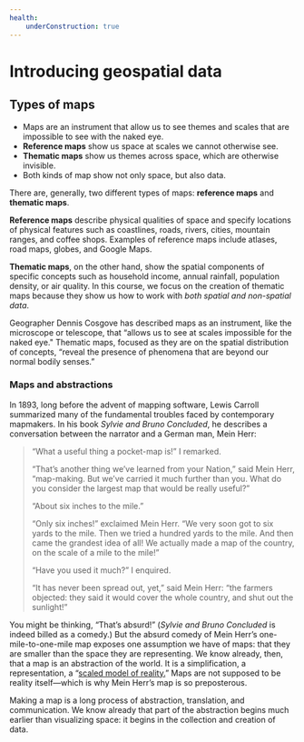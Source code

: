 ```yaml
---
health:
    underConstruction: true
---
```


# Introducing geospatial data

## Types of maps

* Maps are an instrument that allow us to see themes and scales that are impossible to see with the naked eye.
* **Reference maps** show us space at scales we cannot otherwise see. 
* **Thematic maps** show us themes across space, which are otherwise invisible.  
* Both kinds of map show not only space, but also data.

<hideable title = "More reading on your own time">
 
There are, generally, two different types of maps: **reference maps** and **thematic maps**.

**Reference maps** describe physical qualities of space and specify locations of physical features such as coastlines, roads, rivers, cities, mountain ranges, and coffee shops. Examples of reference maps include atlases, road maps, globes, and Google Maps. 

**Thematic maps**, on the other hand, show the spatial components of specific concepts such as household income, annual rainfall, population density, or air quality. In this course, we focus on the creation of thematic maps because they show us how to work with *both spatial and non-spatial data*. 

Geographer Dennis Cosgove has described maps as an instrument, like the microscope or telescope, that “allows us to see at scales impossible for the naked eye." Thematic maps, focused as they are on the spatial distribution of concepts, “reveal the presence of phenomena that are beyond our normal bodily senses.”

### Maps and abstractions

In 1893, long before the advent of mapping software, Lewis Carroll summarized many of the fundamental troubles faced by contemporary mapmakers. In his book *Sylvie and Bruno Concluded*, he describes a conversation between the narrator and a German man, Mein Herr: 

> “What a useful thing a pocket-map is!” I remarked.
> 
> “That’s another thing we’ve learned from your Nation,” said Mein Herr, “map-making. But we’ve carried it much further than you. What do you consider the largest map that would be really useful?”
> 
> “About six inches to the mile.”
> 
> “Only six inches!” exclaimed Mein Herr. “We very soon got to six yards to the mile. Then we tried a hundred yards to the mile. And then came the grandest idea of all! We actually made a map of the country, on the scale of a mile to the mile!”
> 
> “Have you used it much?” I enquired.
> 
> “It has never been spread out, yet,” said Mein Herr: “the farmers objected: they said it would cover the whole country, and shut out the sunlight!” 

You might be thinking, “That’s absurd!” (*Sylvie and Bruno Concluded* is indeed billed as a comedy.) But the absurd comedy of Mein Herr’s one-mile-to-one-mile map exposes one assumption we have of maps: that they are smaller than the space they are representing. We know already, then, that a map is an abstraction of the world. It is a simplification, a representation, a “[scaled model of reality.](https://projecteuclid.org/euclid.ss/1124891287)” Maps are not supposed to be reality itself—which is why Mein Herr’s map is so preposterous.

Making a map is a long process of abstraction, translation, and communication. We know already that part of the abstraction begins much earlier than visualizing space: it begins in the collection and creation of data. 

</hideable>
